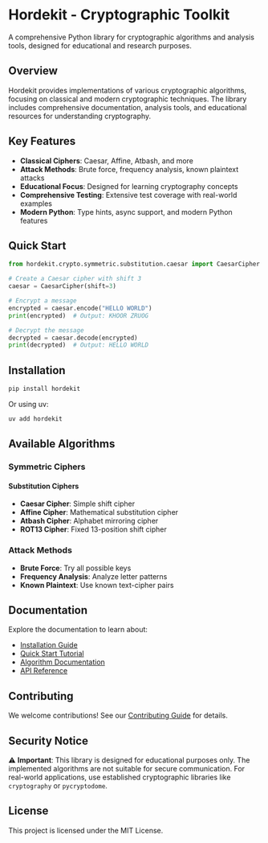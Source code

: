 # Hordekit - Cryptographic Toolkit

A comprehensive Python library for cryptographic algorithms and analysis tools, designed for educational and research purposes.

## Overview

Hordekit provides implementations of various cryptographic algorithms, focusing on classical and modern cryptographic techniques. The library includes comprehensive documentation, analysis tools, and educational resources for understanding cryptography.

## Key Features

- **Classical Ciphers**: Caesar, Affine, Atbash, and more
- **Attack Methods**: Brute force, frequency analysis, known plaintext attacks
- **Educational Focus**: Designed for learning cryptography concepts
- **Comprehensive Testing**: Extensive test coverage with real-world examples
- **Modern Python**: Type hints, async support, and modern Python features

## Quick Start

```python
from hordekit.crypto.symmetric.substitution.caesar import CaesarCipher

# Create a Caesar cipher with shift 3
caesar = CaesarCipher(shift=3)

# Encrypt a message
encrypted = caesar.encode("HELLO WORLD")
print(encrypted)  # Output: KHOOR ZRUOG

# Decrypt the message
decrypted = caesar.decode(encrypted)
print(decrypted)  # Output: HELLO WORLD
```

## Installation

```bash
pip install hordekit
```

Or using uv:

```bash
uv add hordekit
```

## Available Algorithms

### Symmetric Ciphers

#### Substitution Ciphers

- **Caesar Cipher**: Simple shift cipher
- **Affine Cipher**: Mathematical substitution cipher
- **Atbash Cipher**: Alphabet mirroring cipher
- **ROT13 Cipher**: Fixed 13-position shift cipher

### Attack Methods

- **Brute Force**: Try all possible keys
- **Frequency Analysis**: Analyze letter patterns
- **Known Plaintext**: Use known text-cipher pairs

## Documentation

Explore the documentation to learn about:

- [Installation Guide](installation.md)
- [Quick Start Tutorial](quickstart.md)
- [Algorithm Documentation](crypto/symmetric/substitution/)
- [API Reference](api/)

## Contributing

We welcome contributions! See our [Contributing Guide](development/contributing.md) for details.

## Security Notice

⚠️ **Important**: This library is designed for educational purposes only. The implemented algorithms are not suitable for secure communication. For real-world applications, use established cryptographic libraries like `cryptography` or `pycryptodome`.

## License

This project is licensed under the MIT License. 